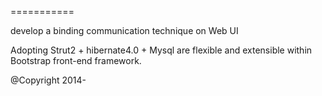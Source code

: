 ===========

develop a binding communication technique on Web UI

Adopting Strut2 + hibernate4.0 + Mysql are flexible and extensible within Bootstrap front-end framework.

@Copyright 2014-

